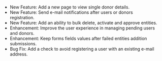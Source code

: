 - New Feature: Add a new page to view single donor details.
- New Feature: Send e-mail notifications after users or donors registration.
- New Feature: Add an ability to bulk delete, activate and approve entities.
- Enhancement: Improve the user experience in managing pending users and donors.
- Enhancement: Keep forms fields values after failed entities addition submissions.
- Bug Fix: Add a check to avoid registering a user with an existing e-mail address.
